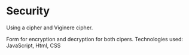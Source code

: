 # Security 

Using a cipher and Viginere cipher.

Form for encryption and decryption for both cipers. 
Technologies used: JavaScript, Html, CSS
